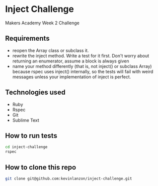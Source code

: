 Inject Challenge
==========
Makers Academy Week 2 Challenge

Requirements
----
- reopen the Array class or subclass it.
-  rewrite the inject method. Write a test for it first. Don't worry about returning an enumerator, assume a block is always given
- name your method differently (that is, not inject() or subclass Array) because rspec uses inject() internally, so the tests will fail with weird messages unless your implementation of inject is perfect.


Technologies used
----
- Ruby
- Rspec
- Git
- Sublime Text

How to run tests
----
```sh
cd inject-challenge
rspec
```
How to clone this repo
----
```sh
git clone git@github.com:kevinlanzon/inject-challenge.git
```